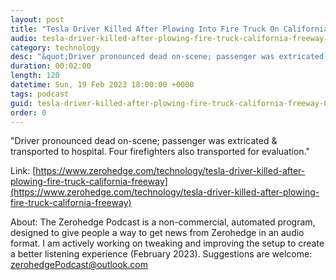```yaml
---
layout: post
title: "Tesla Driver Killed After Plowing Into Fire Truck On California Freeway"
audio: tesla-driver-killed-after-plowing-fire-truck-california-freeway-0
category: technology
desc: "&quot;Driver pronounced dead on-scene; passenger was extricated &amp; transported to hospital. Four firefighters also transported for evaluation.&quot; "
duration: 00:02:00
length: 120
datetime: Sun, 19 Feb 2023 18:00:00 +0000
tags: podcast
guid: tesla-driver-killed-after-plowing-fire-truck-california-freeway-0
order: 0
---
```

&quot;Driver pronounced dead on-scene; passenger was extricated &amp; transported to hospital. Four firefighters also transported for evaluation.&quot; 

Link: [https://www.zerohedge.com/technology/tesla-driver-killed-after-plowing-fire-truck-california-freeway](https://www.zerohedge.com/technology/tesla-driver-killed-after-plowing-fire-truck-california-freeway)

About: The Zerohedge Podcast is a non-commercial, automated program, designed to give people a way to get news from Zerohedge in an audio format.  I am actively working on tweaking and improving the setup to create a better listening experience (February 2023).  Suggestions are welcome: [zerohedgePodcast@outlook.com](mailto:zerohedgePodcast@outlook.com)
